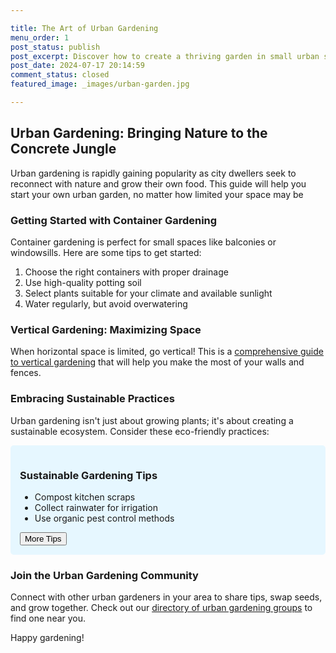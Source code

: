 ```yaml
---

title: The Art of Urban Gardening
menu_order: 1
post_status: publish
post_excerpt: Discover how to create a thriving garden in small urban spaces and transform your city living experience.
post_date: 2024-07-17 20:14:59
comment_status: closed
featured_image: _images/urban-garden.jpg

---
```


## Urban Gardening: Bringing Nature to the Concrete Jungle

Urban gardening is rapidly gaining popularity as city dwellers seek to reconnect with nature and grow their own food. This guide will help you start your own urban garden, no matter how limited your space may be

### Getting Started with Container Gardening

Container gardening is perfect for small spaces like balconies or windowsills. Here are some tips to get started:

1. Choose the right containers with proper drainage
2. Use high-quality potting soil
3. Select plants suitable for your climate and available sunlight
4. Water regularly, but avoid overwatering

### Vertical Gardening: Maximizing Space

When horizontal space is limited, go vertical! This is a [comprehensive guide to vertical gardening](../gardening-techniques/vertical-gardening.md) that will help you make the most of your walls and fences.

### Embracing Sustainable Practices

Urban gardening isn't just about growing plants; it's about creating a sustainable ecosystem. Consider these eco-friendly practices:

<section id="sustainable-tips">
    <h3>Sustainable Gardening Tips</h3>
    <ul>
        <li>Compost kitchen scraps</li>
        <li>Collect rainwater for irrigation</li>
        <li>Use organic pest control methods</li>
    </ul>
    <button type="button" onclick="showMoreTips()">More Tips</button>
</section>

<script>
    function showMoreTips() {
        alert('Tip: Consider joining a community garden to expand your growing space and connect with fellow urban gardeners!');
    }
</script>

<style>
    #sustainable-tips {
        background-color: #e6f7ff;
        padding: 15px;
        border-radius: 5px;
    }
</style>

### Join the Urban Gardening Community

Connect with other urban gardeners in your area to share tips, swap seeds, and grow together. Check out our [directory of urban gardening groups](/community/urban-gardening-groups.md) to find one near you.

Happy gardening!